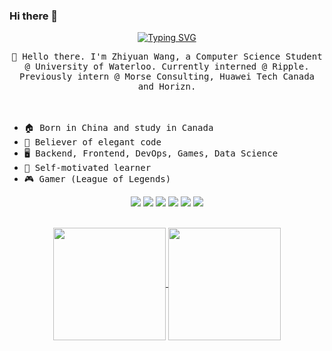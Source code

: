 ### Hi there 👋
  <div align="center">
    <a href="https://kassakingzyw.com/">
      <img src="https://readme-typing-svg.demolab.com?font=Fira+Code&pause=1000&width=435&lines=console.log(%22Hello%2C%20World%22);Hope you have a good day!&center=true&size=27" alt="Typing SVG" />
    </a>
  </div>
  
<p align="center">
  <samp>👋 Hello there. I'm Zhiyuan Wang, a Computer Science Student @ University of Waterloo. Currently interned @ Ripple. Previously intern @ Morse Consulting, Huawei Tech Canada and Horizn.</samp><br/><br/>
  <br />
</p>
  
* <samp>🏠 Born in China and study in Canada</samp>
* <samp>🦋 Believer of elegant code</samp>
* <samp>🖥️ Backend, Frontend, DevOps, Games, Data Science</samp>
* <samp>📖 Self-motivated learner</samp>
* <samp>🎮 Gamer (League of Legends)</samp>
<div align="center">
  <img src="https://img.shields.io/badge/Java-7F52FF?style=flat-square&logo=spring&logoColor=white" />
  <img src="https://img.shields.io/badge/React-3fb5ff?style=flat-square&logo=React&logoColor=white" />
  <img src="https://img.shields.io/badge/C%2B%2B-00599C?style=flat-square&logo=c%2B%2B&logoColor=white" />
  <img src="https://img.shields.io/badge/Python3-3776AB?style=flat-square&logo=python&logoColor=white" />
  <img src="https://img.shields.io/badge/Mysql-b08656?style=flat-square&logo=Mysql&logoColor=white" />
  <img src="https://img.shields.io/badge/Docker-1ca9c9?style=flat-square&logo=Docker&logoColor=white" />
</div>
<br/>

<p align="center">
<a href="https://github.com/anuraghazra/github-readme-stat">
  <img align="center" src="https://github-readme-stats.vercel.app/api?username=kassaking7&border_radius=3" height="180" />
</a>
<a href="https://github.com/anuraghazra/github-readme-stat">
  <img align="center" src="https://github-readme-stats.vercel.app/api/top-langs/?username=kassaking7&hide=Jupyter+Notebook,HTML,CSS&layout=compact"  height="180" />
</a>
</p>
